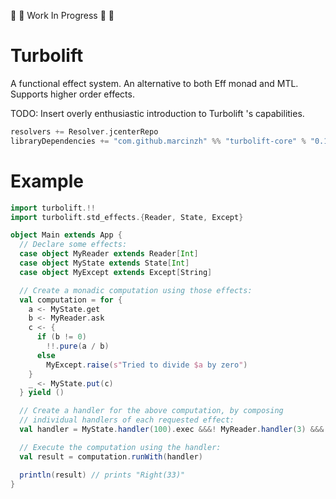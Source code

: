 :construction: :construction: Work In Progress :construction: :construction:

# Turbolift

A functional effect system. An alternative to both Eff monad and MTL. Supports higher order effects.

TODO: Insert overly enthusiastic introduction to Turbolift 's capabilities.

```scala
resolvers += Resolver.jcenterRepo
libraryDependencies += "com.github.marcinzh" %% "turbolift-core" % "0.10.0"
```


# Example
```scala
import turbolift.!!
import turbolift.std_effects.{Reader, State, Except}

object Main extends App {
  // Declare some effects:
  case object MyReader extends Reader[Int]
  case object MyState extends State[Int]
  case object MyExcept extends Except[String]

  // Create a monadic computation using those effects:
  val computation = for {
    a <- MyState.get
    b <- MyReader.ask
    c <- {
      if (b != 0) 
        !!.pure(a / b)
      else 
        MyExcept.raise(s"Tried to divide $a by zero")
    }
    _ <- MyState.put(c)
  } yield ()

  // Create a handler for the above computation, by composing
  // individual handlers of each requested effect:
  val handler = MyState.handler(100).exec &&&! MyReader.handler(3) &&&! MyExcept.handler

  // Execute the computation using the handler:
  val result = computation.runWith(handler)

  println(result) // prints "Right(33)"
}
```
